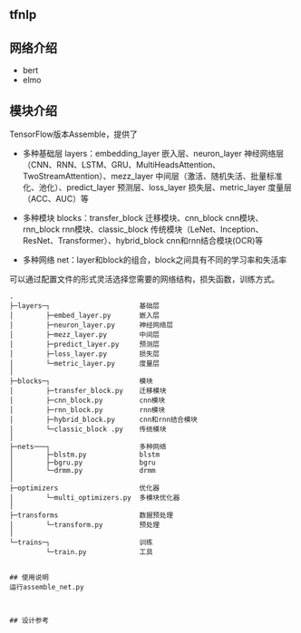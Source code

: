 tfnlp
----------------------

## 网络介绍
* bert
* elmo



## 模块介绍

TensorFlow版本Assemble，提供了

* 多种基础层 layers：embedding_layer 嵌入层、neuron_layer 神经网络层（CNN、RNN、LSTM、GRU、MultiHeadsAttention、TwoStreamAttention）、mezz_layer 中间层（激活、随机失活、批量标准化、池化）、predict_layer 预测层、loss_layer 损失层、metric_layer 度量层（ACC、AUC）等

* 多种模块 blocks：transfer_block 迁移模块、cnn_block cnn模块、rnn_block rnn模块、classic_block 传统模块（LeNet、Inception、ResNet、Transformer）、hybrid_block cnn和rnn结合模块(OCR)等

* 多种网络 net：layer和block的组合，block之间具有不同的学习率和失活率

可以通过配置文件的形式灵活选择您需要的网络结构，损失函数，训练方式。


```
.
├─layers─┐                      基础层
│        ├─embed_layer.py       嵌入层
│        ├─neuron_layer.py      神经网络层
│        ├─mezz_layer.py        中间层
│        ├─predict_layer.py     预测层
│        ├─loss_layer.py        损失层
│        └─metric_layer.py      度量层
│        
├─blocks─┐                      模块
│        ├─transfer_block.py    迁移模块
│        ├─cnn_block.py         cnn模块
│        ├─rnn_block.py         rnn模块
│        ├─hybrid_block.py      cnn和rnn结合模块
│        └─classic_block .py    传统模块
│        
├─nets───┐                      多种网络
│        ├─blstm.py             blstm
│        ├─bgru.py              bgru
│        └─drmm.py              drmm
│        
├─optimizers                    优化器
│        └─multi_optimizers.py  多模块优化器
│        
├─transforms                    数据预处理
│        └─transform.py         预处理
│        
└─trains─┐                      训练
         └─train.py             工具


## 使用说明
运行assemble_net.py



## 设计参考


